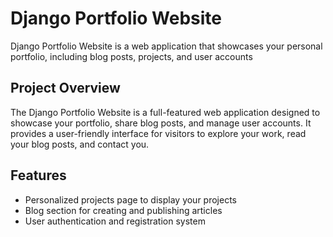 # Django Portfolio Website

Django Portfolio Website is a web application that showcases your personal portfolio, including blog posts, projects, and user accounts
## Project Overview

The Django Portfolio Website is a full-featured web application designed to showcase your portfolio, share blog posts, and manage user accounts. It provides a user-friendly interface for visitors to explore your work, read your blog posts, and contact you.

## Features

- Personalized projects page to display your projects 
- Blog section for creating and publishing articles
- User authentication and registration system

